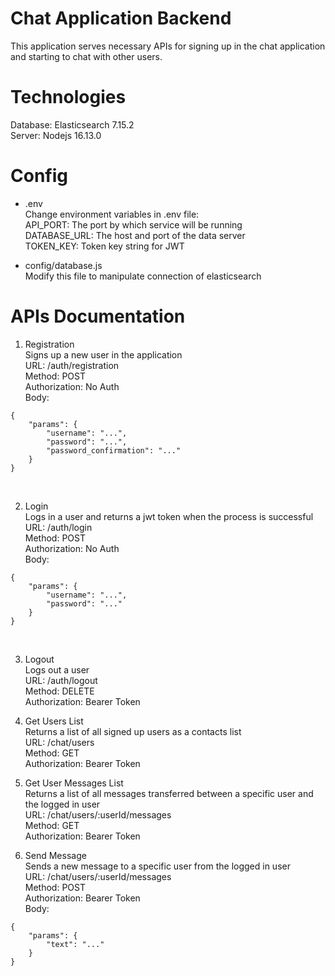# Chat Application Backend
This application serves necessary APIs for signing up in the chat application and starting to chat with other users. <br />

# Technologies
Database: Elasticsearch 7.15.2 <br />
Server: Nodejs 16.13.0 <br />

# Config
* .env <br />
Change environment variables in .env file: <br />
API_PORT: The port by which service will be running <br />
DATABASE_URL: The host and port of the data server <br />
TOKEN_KEY: Token key string for JWT <br />

* config/database.js <br />
Modify this file to manipulate connection of elasticsearch <br />

# APIs Documentation
1) Registration <br />
Signs up a new user in the application <br />
URL: /auth/registration <br />
Method: POST <br />
Authorization: No Auth <br />
Body: <br />
```
{
    "params": {
        "username": "...",
        "password": "...",
        "password_confirmation": "..."
    }
}
```
<br />

2) Login <br />
Logs in a user and returns a jwt token when the process is successful <br />
URL: /auth/login <br />
Method: POST <br />
Authorization: No Auth <br />
Body: <br />
```
{
    "params": {
        "username": "...",
        "password": "..."
    }
}
```
<br />

3) Logout <br />
Logs out a user <br />
URL: /auth/logout <br />
Method: DELETE <br />
Authorization: Bearer Token <br />

4) Get Users List <br />
Returns a list of all signed up users as a contacts list <br />
URL: /chat/users <br />
Method: GET <br />
Authorization: Bearer Token <br />

5) Get User Messages List <br />
Returns a list of all messages transferred between a specific user and the logged in user <br />
URL: /chat/users/:userId/messages <br />
Method: GET <br />
Authorization: Bearer Token <br />

6) Send Message <br />
Sends a new message to a specific user from the logged in user <br />
URL: /chat/users/:userId/messages <br />
Method: POST <br />
Authorization: Bearer Token <br />
Body: <br />
```
{
    "params": {
        "text": "..."
    }
}
```
<br />
